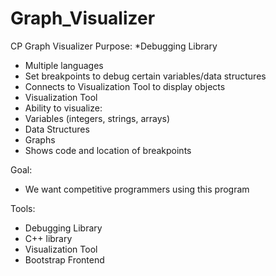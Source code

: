 # Graph_Visualizer
CP Graph Visualizer
Purpose:
*Debugging Library
* Multiple languages
* Set breakpoints to debug certain variables/data structures
* Connects to Visualization Tool to display objects
* Visualization Tool
* Ability to visualize:
* Variables (integers, strings, arrays)
* Data Structures
* Graphs
* Shows code and location of breakpoints

Goal:
* We want competitive programmers using this program

Tools:
* Debugging Library
* C++ library
* Visualization Tool
* Bootstrap Frontend
